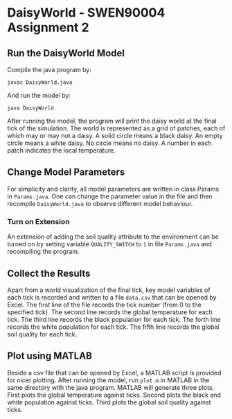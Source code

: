 # DaisyWorld - SWEN90004 Assignment 2
## Run the DaisyWorld Model
Compile the java program by:
```
javac DaisyWorld.java
```
And run the model by:
```
java DaisyWorld
```
After running the model, the program will print the daisy world at the final tick of the simulation.
The world is represented as a grid of patches, each of which may or may not a daisy.
A solid circle means a black daisy. An empty circle means a white daisy. No circle means no daisy.
A number in each patch indicates the local temperature.

## Change Model Parameters
For simplicity and clarity, all model parameters are written in class Params in `Params.java`.
One can change the parameter value in the file and then recompile `DaisyWorld.java` to observe
different model behaviour.
### Turn on Extension
An extension of adding the soil quality attribute to the environment can be turned on by setting
variable `QUALITY_SWITCH` to `1` in file `Params.java` and recompiling the program.

## Collect the Results
Apart from a world visualization of the final tick, key model variables of each tick is recorded
and written to a file `data.csv` that can be opened by Excel.
The first line of the file records the tick number (from 0 to the specified tick). 
The second line records the global temperature for each tick.
The third line records the black population for each tick.
The forth line records the white population for each tick.
The fifth line records the global soil quality for each tick.

## Plot using MATLAB
Beside a csv file that can be opened by Excel, a MATLAB script is provided for nicer plotting.
After running the model, run `plot.m` in MATLAB in the same directory with the java program.
MATLAB will generate three plots. First plots the global temperature against ticks.
Second plots the black and white population against ticks.
Third plots the global soil quality against ticks.
